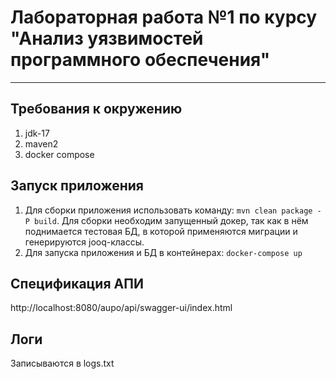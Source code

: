 # Лабораторная работа №1 по курсу "Анализ уязвимостей программного обеспечения"
___

## Требования к окружению

1. jdk-17
2. maven2
3. docker compose

## Запуск приложения

1. Для сборки приложения использовать команду:
`mvn clean package -P build`.
Для сборки необходим запущенный докер, так как в нём поднимается тестовая БД, в которой применяются миграции и генерируются jooq-классы.
2. Для запуска приложения и БД в контейнерах:
`docker-compose up`

## Спецификация АПИ
http://localhost:8080/aupo/api/swagger-ui/index.html

## Логи
Записываются в logs.txt